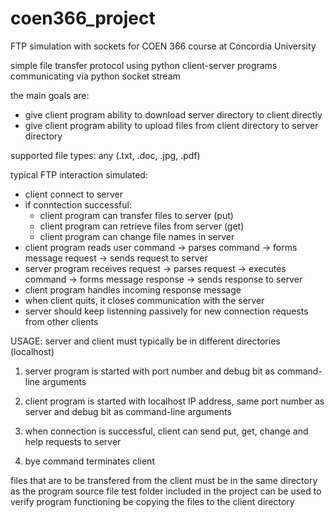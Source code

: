 # coen366_project
FTP simulation with sockets for COEN 366 course at Concordia University

simple file transfer protocol using python client-server programs communicating via python socket stream

the main goals are:
- give client program ability to download server directory to client directly
- give client program ability to upload files from client directory to server directory

supported file types:
any (.txt, .doc, .jpg, .pdf)

typical FTP interaction simulated:
- client connect to server
- if conntection successful:
  - client program can transfer files to server (put)
  - client program can retrieve files from server (get)
  - client program can change file names in server
- client program reads user command -> parses command -> forms message request -> sends request to server
- server program receives request -> parses request -> executes command -> forms message response -> sends response to server
- client program handles incoming response message
- when client quits, it closes communication with the server
- server should keep listenning passively for new connection requests from other clients

USAGE:
server and client must typically be in different directories (localhost)

1. server program is started with port number and debug bit as command-line arguments

2. client program is started with localhost IP address, same port number as server and debug bit as command-line arguments

3. when connection is successful, client can send put, get, change and help requests to server

4. bye command terminates client

files that are to be transfered from the client must be in the same directory as the program source file
test folder included in the project can be used to verify program functioning be copying the files to the client directory
